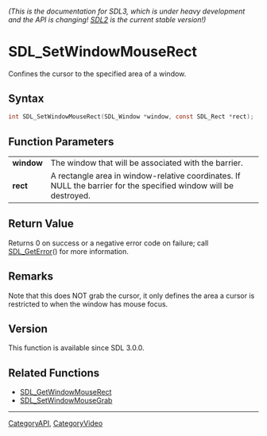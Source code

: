 ###### (This is the documentation for SDL3, which is under heavy development and the API is changing! [SDL2](https://wiki.libsdl.org/SDL2/) is the current stable version!)
# SDL_SetWindowMouseRect

Confines the cursor to the specified area of a window.

## Syntax

```c
int SDL_SetWindowMouseRect(SDL_Window *window, const SDL_Rect *rect);

```

## Function Parameters

|                |                                                                                                                  |
| -------------- | ---------------------------------------------------------------------------------------------------------------- |
| **window**     | The window that will be associated with the barrier.                                                             |
| **rect**       | A rectangle area in window-relative coordinates. If NULL the barrier for the specified window will be destroyed. |

## Return Value

Returns 0 on success or a negative error code on failure; call
[SDL_GetError](SDL_GetError)() for more information.

## Remarks

Note that this does NOT grab the cursor, it only defines the area a cursor
is restricted to when the window has mouse focus.

## Version

This function is available since SDL 3.0.0.

## Related Functions

* [SDL_GetWindowMouseRect](SDL_GetWindowMouseRect)
* [SDL_SetWindowMouseGrab](SDL_SetWindowMouseGrab)

----
[CategoryAPI](CategoryAPI), [CategoryVideo](CategoryVideo)

